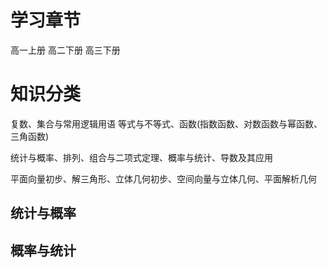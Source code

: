 # 学习章节
高一上册
高二下册
高三下册

# 知识分类
复数、集合与常用逻辑用语
等式与不等式、函数(指数函数、对数函数与幂函数、三角函数)

统计与概率、排列、组合与二项式定理、概率与统计、导数及其应用

平面向量初步、解三角形、立体几何初步、空间向量与立体几何、平面解析几何

## 统计与概率

## 概率与统计
